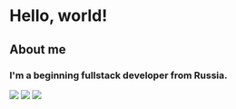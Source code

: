 # Hello, world!
## About me
### I'm a beginning fullstack developer from Russia.
![](https://github-readme-stats.vercel.app/api?username=gregory-coder&show_icons=true&theme=discord_old_blurple&line_height=33)
![](https://github-readme-stats.vercel.app/api/top-langs/?username=gregory-coder&hide=css,java,html&theme=discord_old_blurple)
[![](https://github-readme-stats.vercel.app/api/pin/?username=gregory-coder&repo=quadratic-equation-solver&theme=discord_old_blurple)](https://github.com/Gregory-coder/quadratic-equation-solver)
